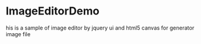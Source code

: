 # ImageEditorDemo
his is a sample of image editor by jquery ui and html5 canvas for generator image file
